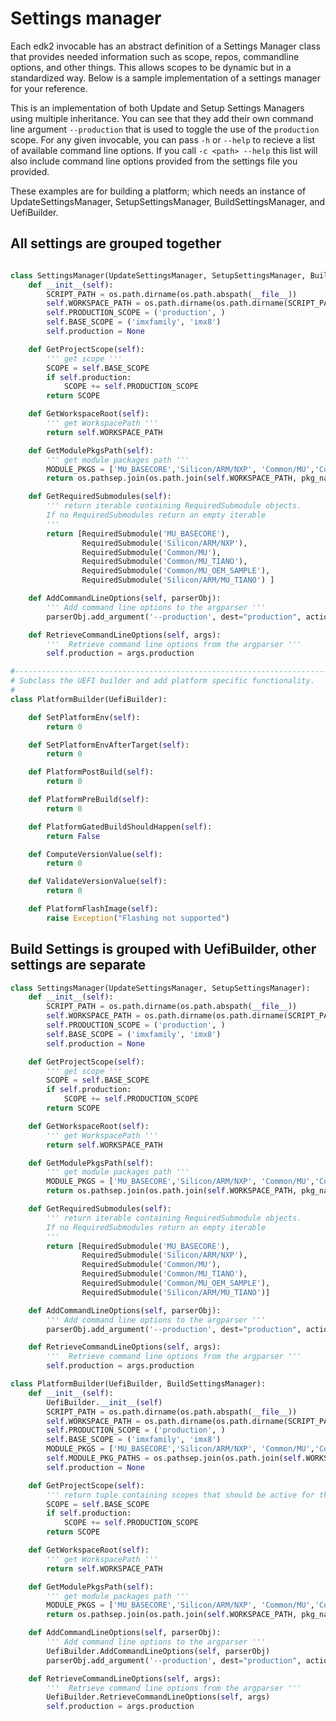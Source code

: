 
# Settings manager

Each edk2 invocable has an abstract definition of a Settings Manager class that provides needed information such as scope, repos, commandline options, and other things.
This allows scopes to be dynamic but in a standardized way.
Below is a sample implementation of a settings manager for your reference. 

This is an implementation of both Update and Setup Settings Managers using multiple inheritance. 
You can see that they add their own command line argument `--production` that is used to toggle the use of the `production` scope.
For any given invocable, you can pass `-h` or `--help` to recieve a list of available command line options.
If you call `-c <path> --help` this list will also include command line options provided from the settings file you provided.

These examples are for building a platform; which needs an instance of UpdateSettingsManager, SetupSettingsManager, BuildSettingsManager, and UefiBuilder.

## All settings are grouped together

```python

class SettingsManager(UpdateSettingsManager, SetupSettingsManager, BuildSettingsManager):
    def __init__(self):
        SCRIPT_PATH = os.path.dirname(os.path.abspath(__file__))
        self.WORKSPACE_PATH = os.path.dirname(os.path.dirname(SCRIPT_PATH))
        self.PRODUCTION_SCOPE = ('production', )
        self.BASE_SCOPE = ('imxfamily', 'imx8')
        self.production = None

    def GetProjectScope(self):
        ''' get scope '''
        SCOPE = self.BASE_SCOPE
        if self.production:
            SCOPE += self.PRODUCTION_SCOPE
        return SCOPE

    def GetWorkspaceRoot(self):
        ''' get WorkspacePath '''
        return self.WORKSPACE_PATH

    def GetModulePkgsPath(self):
        ''' get module packages path '''
        MODULE_PKGS = ['MU_BASECORE','Silicon/ARM/NXP', 'Common/MU','Common/MU_TIANO', 'Common/MU_OEM_SAMPLE','Silicon/ARM/MU_TIANO']
        return os.pathsep.join(os.path.join(self.WORKSPACE_PATH, pkg_name) for pkg_name in MODULE_PKGS)

    def GetRequiredSubmodules(self):
        ''' return iterable containing RequiredSubmodule objects.
        If no RequiredSubmodules return an empty iterable
        '''
        return [RequiredSubmodule('MU_BASECORE'), 
                RequiredSubmodule('Silicon/ARM/NXP'), 
                RequiredSubmodule('Common/MU'), 
                RequiredSubmodule('Common/MU_TIANO'), 
                RequiredSubmodule('Common/MU_OEM_SAMPLE'), 
                RequiredSubmodule('Silicon/ARM/MU_TIANO') ]

    def AddCommandLineOptions(self, parserObj):
        ''' Add command line options to the argparser '''
        parserObj.add_argument('--production', dest="production", action='store_true', default=False)

    def RetrieveCommandLineOptions(self, args):
        '''  Retrieve command line options from the argparser '''
        self.production = args.production

#--------------------------------------------------------------------------------------------------------
# Subclass the UEFI builder and add platform specific functionality.
#
class PlatformBuilder(UefiBuilder):

    def SetPlatformEnv(self):
        return 0

    def SetPlatformEnvAfterTarget(self):
        return 0

    def PlatformPostBuild(self):
        return 0

    def PlatformPreBuild(self):
        return 0

    def PlatformGatedBuildShouldHappen(self):
        return False

    def ComputeVersionValue(self):
        return 0

    def ValidateVersionValue(self):
        return 0

    def PlatformFlashImage(self):
        raise Exception("Flashing not supported")
```

## Build Settings is grouped with UefiBuilder, other settings are separate

```python
class SettingsManager(UpdateSettingsManager, SetupSettingsManager):
    def __init__(self):
        SCRIPT_PATH = os.path.dirname(os.path.abspath(__file__))
        self.WORKSPACE_PATH = os.path.dirname(os.path.dirname(SCRIPT_PATH))
        self.PRODUCTION_SCOPE = ('production', )
        self.BASE_SCOPE = ('imxfamily', 'imx8')
        self.production = None

    def GetProjectScope(self):
        ''' get scope '''
        SCOPE = self.BASE_SCOPE
        if self.production:
            SCOPE += self.PRODUCTION_SCOPE
        return SCOPE

    def GetWorkspaceRoot(self):
        ''' get WorkspacePath '''
        return self.WORKSPACE_PATH

    def GetModulePkgsPath(self):
        ''' get module packages path '''
        MODULE_PKGS = ['MU_BASECORE','Silicon/ARM/NXP', 'Common/MU','Common/MU_TIANO', 'Common/MU_OEM_SAMPLE','Silicon/ARM/MU_TIANO']
        return os.pathsep.join(os.path.join(self.WORKSPACE_PATH, pkg_name) for pkg_name in MODULE_PKGS)

    def GetRequiredSubmodules(self):
        ''' return iterable containing RequiredSubmodule objects.
        If no RequiredSubmodules return an empty iterable
        '''
        return [RequiredSubmodule('MU_BASECORE'), 
                RequiredSubmodule('Silicon/ARM/NXP'), 
                RequiredSubmodule('Common/MU'), 
                RequiredSubmodule('Common/MU_TIANO'), 
                RequiredSubmodule('Common/MU_OEM_SAMPLE'), 
                RequiredSubmodule('Silicon/ARM/MU_TIANO')]

    def AddCommandLineOptions(self, parserObj):
        ''' Add command line options to the argparser '''
        parserObj.add_argument('--production', dest="production", action='store_true', default=False)

    def RetrieveCommandLineOptions(self, args):
        '''  Retrieve command line options from the argparser '''
        self.production = args.production

class PlatformBuilder(UefiBuilder, BuildSettingsManager):
    def __init__(self):
        UefiBuilder.__init__(self)
        SCRIPT_PATH = os.path.dirname(os.path.abspath(__file__))
        self.WORKSPACE_PATH = os.path.dirname(os.path.dirname(SCRIPT_PATH))
        self.PRODUCTION_SCOPE = ('production', )
        self.BASE_SCOPE = ('imxfamily', 'imx8')
        MODULE_PKGS = ['MU_BASECORE','Silicon/ARM/NXP', 'Common/MU','Common/MU_TIANO', 'Common/MU_OEM_SAMPLE','Silicon/ARM/MU_TIANO']
        self.MODULE_PKG_PATHS = os.pathsep.join(os.path.join(self.WORKSPACE_PATH, pkg_name) for pkg_name in MODULE_PKGS)
        self.production = None

    def GetProjectScope(self):
        ''' return tuple containing scopes that should be active for this process '''
        SCOPE = self.BASE_SCOPE
        if self.production:
            SCOPE += self.PRODUCTION_SCOPE
        return SCOPE

    def GetWorkspaceRoot(self):
        ''' get WorkspacePath '''
        return self.WORKSPACE_PATH

    def GetModulePkgsPath(self):
        ''' get module packages path '''
        MODULE_PKGS = ['MU_BASECORE','Silicon/ARM/NXP', 'Common/MU','Common/MU_TIANO', 'Common/MU_OEM_SAMPLE','Silicon/ARM/MU_TIANO']
        return os.pathsep.join(os.path.join(self.WORKSPACE_PATH, pkg_name) for pkg_name in MODULE_PKGS)

    def AddCommandLineOptions(self, parserObj):
        ''' Add command line options to the argparser '''
        UefiBuilder.AddCommandLineOptions(self, parserObj)
        parserObj.add_argument('--production', dest="production", action='store_true', default=False)

    def RetrieveCommandLineOptions(self, args):
        '''  Retrieve command line options from the argparser '''
        UefiBuilder.RetrieveCommandLineOptions(self, args)
        self.production = args.production
```